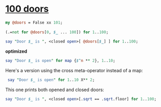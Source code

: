 [1]: http://rosettacode.org/wiki/100_doors

# [100 doors][1]

```perl
my @doors = False xx 101;
 
(.=not for @doors[0, $_ ... 100]) for 1..100;
 
say "Door $_ is ", <closed open>[ @doors[$_] ] for 1..100;
```


**optimized**

```perl
say "Door $_ is open" for map {$^n ** 2}, 1..10;
```


Here's a version using the cross meta-operator instead of a map:

```perl
 say "Door $_ is open" for 1..10 X** 2;
```


This one prints both opened and closed doors:

```perl
say "Door $_ is ", <closed open>[.sqrt == .sqrt.floor] for 1..100;
```
